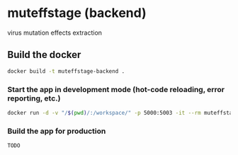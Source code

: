 # muteffstage (backend)

virus mutation effects extraction

## Build the docker
```bash
docker build -t muteffstage-backend .
```

### Start the app in development mode (hot-code reloading, error reporting, etc.)
```bash
docker run -d -v "/$(pwd)/:/workspace/" -p 5000:5003 -it --rm muteffstage-backend:latest flask run -p 5003 -h 0.0.0.0
```

### Build the app for production
```bash
TODO
```
